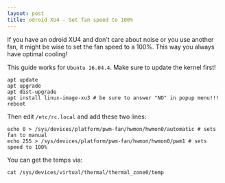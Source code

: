 ```yaml
---
layout: post
title: odroid XU4 - Set fan speed to 100%
---
```


If you have an odroid XU4 and don't care about noise or you use another fan, it might be wise to set the fan speed to a 100%. This way you always have optimal cooling!

This guide works for `Ubuntu 16.04.4`. Make sure to update the kernel first!
```
apt update
apt upgrade
apt dist-upgrade
apt install linux-image-xu3 # be sure to answer "NO" in popup menu!!!
reboot
```

Then edit `/etc/rc.local` and add these two lines:
```
echo 0 > /sys/devices/platform/pwm-fan/hwmon/hwmon0/automatic # sets fan to manual
echo 255 > /sys/devices/platform/pwm-fan/hwmon/hwmon0/pwm1 # sets speed to 100%
```

You can get the temps via:
```
cat /sys/devices/virtual/thermal/thermal_zone0/temp
```
